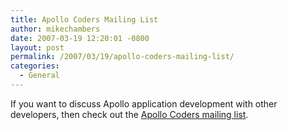 ```yaml
---
title: Apollo Coders Mailing List
author: mikechambers
date: 2007-03-19 12:20:01 -0800
layout: post
permalink: /2007/03/19/apollo-coders-mailing-list/
categories:
  - General
---
```



If you want to discuss Apollo application development with other developers, then check out the [Apollo Coders mailing list][1].

 [1]: http://tech.groups.yahoo.com/group/apollocoders/